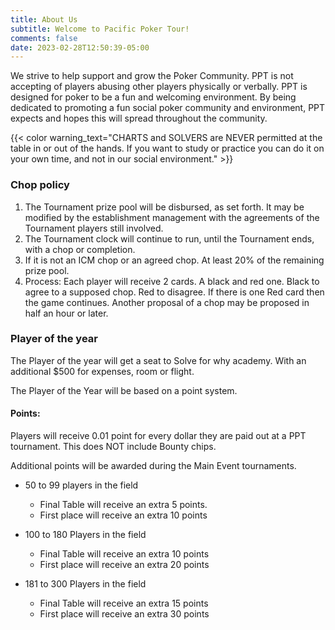 ```yaml
---
title: About Us
subtitle: Welcome to Pacific Poker Tour!
comments: false
date: 2023-02-28T12:50:39-05:00
---
```


We strive to help support and grow the Poker Community. PPT is not accepting of players abusing other players physically or verbally. PPT is designed for poker to be a fun and welcoming environment.  By being dedicated to promoting a fun social poker community and environment, PPT expects and hopes this will spread throughout the community.

{{< color warning_text="CHARTS and SOLVERS are NEVER permitted at the table in or out of the hands.  If you want to study or practice you can do it on your own time, and not in our social environment." >}}


### Chop policy
1. The Tournament prize pool will be disbursed, as set forth. It may be modified by the establishment management with the agreements of the Tournament players still involved.
2. The Tournament clock will continue to run, until the Tournament ends, with a chop or completion.
3. If it is not an ICM chop or an agreed chop. At least 20% of the remaining prize pool.
4. Process: Each player will receive 2 cards.  A black and red one. Black to agree to a supposed chop. Red to disagree.  If there is one Red card then the game continues.  Another proposal of a chop may be proposed in half an hour or later.

### Player of the year
The Player of the year will get a seat to Solve for why academy.
With an additional $500 for expenses, room or flight.

The Player of the Year will be based on a point system.



#### Points:
Players will receive 0.01 point for every dollar they are paid out at a PPT tournament.  This does NOT include Bounty chips.

Additional points will be awarded during the Main Event tournaments.
- 50 to 99 players in the field
  - Final Table will receive an extra 5 points.
  - First place will receive an extra 10 points

- 100 to 180 Players in the field
  - Final Table will receive an extra 10 points
  - First place will receive an extra 20 points

- 181 to 300 Players in the field
  - Final Table will receive an extra 15 points
  - First place will receive an extra 30 points


